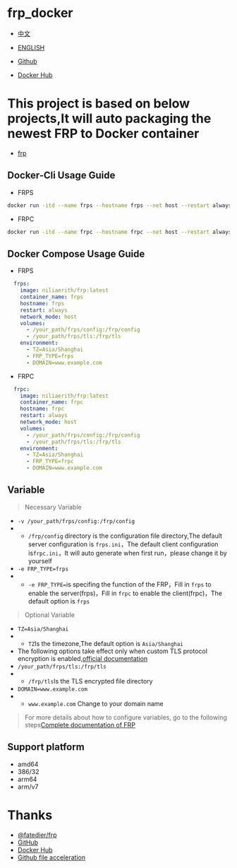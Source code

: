 # frp_docker

- [中文](./README.md)
- [ENGLISH](./README_EN.md)

- [Github](https://github.com/niliovo/frp_docker)
- [Docker Hub](https://hub.docker.com/r/niliaerith/frp)

# This project is based on below projects,It will auto packaging the newest FRP to Docker container

- [frp](https://github.com/fatedier/frp)

## Docker-Cli Usage Guide

- FRPS

```bash
docker run -itd --name frps --hostname frps --net host --restart always -v /your_path/frps/config:/frp/config -v /your_path/frps/tls:/frp/tls -e TZ=Asia/Shanghai -e FRP_TYPE=frps -e DOMAIN=www.example.com niliaerith/frp:latest
```

- FRPC

```bash
docker run -itd --name frpc --hostname frpc --net host --restart always -v /your_path/frpc/config:/frp/config -v /your_path/frpc/tls:/frp/tls -e TZ=Asia/Shanghai -e FRP_TYPE=frpc -e DOMAIN=www.example.com niliaerith/frp:latest
```

## Docker Compose Usage Guide

- FRPS

```compose.yml
  frps:
    image: niliaerith/frp:latest
    container_name: frps
    hostname: frps
    restart: always
    network_mode: host
    volumes:
      - /your_path/frps/config:/frp/config
      - /your_path/frps/tls:/frp/tls
    environment:
      - TZ=Asia/Shanghai
      - FRP_TYPE=frps
      - DOMAIN=www.example.com
```

- FRPC

```compose.yml
  frpc:
    image: niliaerith/frp:latest
    container_name: frpc
    hostname: frpc
    restart: always
    network_mode: host
    volumes:
      - /your_path/frps/config:/frp/config
      - /your_path/frps/tls:/frp/tls
    environment:
      - TZ=Asia/Shanghai
      - FRP_TYPE=frpc
      - DOMAIN=www.example.com
```

## Variable

> Necessary Variable
- `-v /your_path/frps/config:/frp/config` 
- - `/frp/config` directory is the configuration file directory,The default server configuration is `frps.ini`，The default client configuration is`frpc.ini`，It will auto generate when first run，please change it by yourself
- `-e FRP_TYPE=frps`
- - `-e FRP_TYPE=`is specifing the function of the FRP，Fill in `frps` to enable the server(frps)，Fill in `frpc` to enable the client(frpc)，The default option is `frps`

> Optional Variable
- `TZ=Asia/Shanghai`
- - `TZ`Is the timezone,The default option is `Asia/Shanghai`
- The following options take effect only when custom TLS protocol encryption is enabled,[official documentation](http://gofrp.org/docs/features/common/network/network-tls/)
- `/your_path/frps/tls:/frp/tls`
- - `/frp/tls`Is the TLS encrypted file directory
- `DOMAIN=www.example.com`
- - `www.example.com` Change to your domain name

> For more details about how to configure variables, go to the following steps[Complete documentation of FRP](https://gofrp.org/docs/)

## Support platform

- amd64
- 386/32
- arm64
- arm/v7

# Thanks

- [@fatedier/frp](https://github.com/fatedier/frp)
- [GitHub](https://github.com/)
- [Docker Hub](https://hub.docker.com/)
- [Github file acceleration](https://tool.mintimate.cn/gh/)
